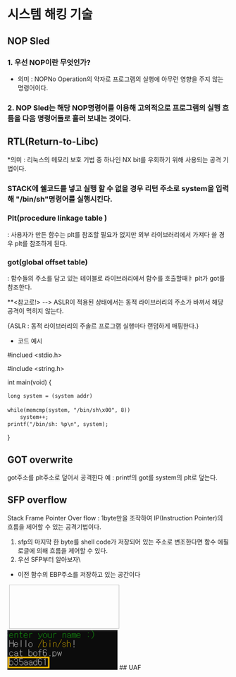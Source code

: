 
# 시스템 해킹 기술

## NOP Sled 
### 1. 우선 NOP이란 무엇인가?
* 의미 : NOPNo Operation의 약자로 프로그램의 실행에 아무런 영향을 주지 않는 명령어이다.
### 2. NOP Sled는 해당 NOP명령어를 이용해 고의적으로 프로그램의 실행 흐름을 다음 명령어들로 흘러 보내는 것이다. 


## RTL(Return-to-Libc)
*의미 : 리눅스의 메모리 보호 기법 중 하나인 NX bit를 우회하기 위해 사용되는 공격 기법이다.
### STACK에 쉘코드를 넣고 실행 할 수 없을 경우 리턴 주소로 system을 입력해 "/bin/sh"명령어를 실행시킨다.
### Plt(procedure linkage table )
: 사용자가 만든 함수는 plt를 참조할 필요가 없지만 외부 라이브러리에서 가져다 쓸 경우 plt를 참조하게 된다.
### got(global offset table)
: 함수들의 주소를 담고 있는 테이블로 라이브러리에서 함수를 호출할때ㅑ plt가 got를 참조한다. 

**<참고로!> --> ASLR이 적용된 상태에서는 동적 라이브러리의 주소가 바껴서 해당 공격이 먹히지 않는다.

{ASLR : 동적 라이브러리의 주솔르 프로그램 실행마다 랜덤하게 매핑한다.}
* 코드 예시 

#inclued <stdio.h>

#include <string.h>

int main(void)
{

    long system = (system addr)
    
    while(memcmp(system, "/bin/sh\x00", 8))
    	system++;
    printf("/bin/sh: %p\n", system);
}

## GOT overwrite

got주소를 plt주소로 덮어서 공격한다
예 : printf의 got를 system의 plt로 덮는다.


## SFP overflow
Stack Frame Pointer Over flow
: 1byte만을 조작하여 IP(Instruction Pointer)의 흐름을 제어할 수 있는 공격기법이다.
1. sfp의 마지막 한 byte를 shell code가 저장되어 있는 주소로 변조한다면 함수 에필로글에 의해 흐름을 제어할 수 있다.
2. 우선 SFP부터 알아보자\
* 이전 함수의 EBP주소를 저장하고 있는 공간이다

<img scr = "http://eliez3r.synology.me/assets/img/study/system/SFP%20Overflow/1571214325423.png"/>



<img scr = "https://raw.githubusercontent.com/adakim3297/day4/main/sum%20disas%20main.png" width = "250" height = "100"/>

<img src = "https://github.com/adakim3297/day3/blob/main/bof6.password.png?raw=true" width ="250" height = "90"/>
## UAF